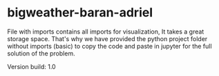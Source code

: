 # bigweather-baran-adriel

File with imports contains all imports for visualization, It takes a great storage space. That's why we have provided the python project folder without imports (basic) to copy the code and paste in jupyter for the full solution of the problem.

Version build: 1.0
